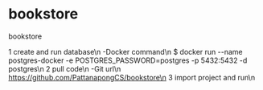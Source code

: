 # bookstore
bookstore

1 create and run database\n
  -Docker command\n
	  $ docker run --name postgres-docker -e POSTGRES_PASSWORD=postgres -p 5432:5432 -d postgres\n
2 pull code\n
  -Git url\n
    https://github.com/PattanapongCS/bookstore\n
3 import project and run\n
    
